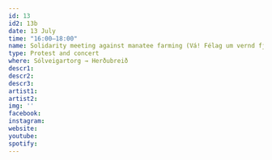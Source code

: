 ```yaml
---
id: 13
id2: 13b
date: 13 July
time: "16:00–18:00"
name: Solidarity meeting against manatee farming (Vá! Félag um vernd fjarðar)
type: Protest and concert
where: Sólveigartorg → Herðubreið
descr1: 
descr2: 
descr3: 
artist1:
artist2:
img: ''
facebook: 
instagram: 
website: 
youtube: 
spotify: 
---
```

